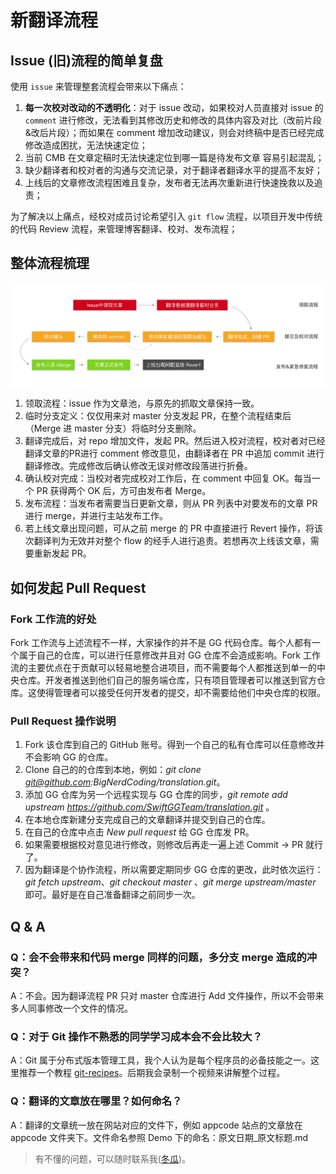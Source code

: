 # 新翻译流程

## Issue (旧)流程的简单复盘

使用 `issue` 来管理整套流程会带来以下痛点：

1. **每一次校对改动的不透明化**：对于 issue 改动，如果校对人员直接对 issue 的 `comment` 进行修改，无法看到其修改历史和修改的具体内容及对比（改前片段&改后片段）；而如果在 comment 增加改动建议，则会对终稿中是否已经完成修改造成困扰，无法快速定位；
2. 当前 CMB 在文章定稿时无法快速定位到哪一篇是待发布文章 容易引起混乱；
3. 缺少翻译者和校对者的沟通与交流记录，对于翻译者翻译水平的提高不友好；
4. 上线后的文章修改流程困难且复杂，发布者无法再次重新进行快速挽救以及追责；

为了解决以上痛点，经校对成员讨论希望引入 `git flow` 流程，以项目开发中传统的代码 Review 流程，来管理博客翻译、校对、发布流程；

## 整体流程梳理

![流程](image/15321387057664/%E6%B5%81%E7%A8%8B.png)

1. 领取流程：issue 作为文章池，与原先的抓取文章保持一致。
2. 临时分支定义：仅仅用来对 master 分支发起 PR，在整个流程结束后（Merge 进 master 分支）将临时分支删除。
3. 翻译完成后，对 repo 增加文件，发起 PR。然后进入校对流程，校对者对已经翻译文章的PR进行 comment 修改意见，由翻译者在 PR 中追加 commit 进行翻译修改。完成修改后确认修改无误对修改段落进行折叠。
4. 确认校对完成：当校对者完成校对工作后，在 comment 中回复 OK。每当一个 PR 获得两个 OK 后，方可由发布者 Merge。
5. 发布流程：当发布者需要当日更新文章，则从 PR 列表中对要发布的文章 PR 进行 merge，并进行主站发布工作。
6. 若上线文章出现问题，可从之前 merge 的 PR 中直接进行 Revert 操作，将该次翻译判为无效并对整个 flow 的经手人进行追责。若想再次上线该文章，需要重新发起 PR。


## 如何发起 Pull Request

### Fork 工作流的好处

Fork 工作流与上述流程不一样，大家操作的并不是 GG 代码仓库。每个人都有一个属于自己的仓库，可以进行任意修改并且对 GG 仓库不会造成影响。Fork 工作流的主要优点在于贡献可以轻易地整合进项目，而不需要每个人都推送到单一的中央仓库。开发者推送到他们自己的服务端仓库，只有项目管理者可以推送到官方仓库。这使得管理者可以接受任何开发者的提交，却不需要给他们中央仓库的权限。

### Pull Request 操作说明

1. Fork 该仓库到自己的 GitHub 账号。得到一个自己的私有仓库可以任意修改并不会影响 GG 的仓库。
2. Clone 自己的的仓库到本地，例如：*git clone git@github.com:BigNerdCoding/translation.git*。
3. 添加 GG 仓库为另一个远程实现与 GG 仓库的同步，*git remote add upstream https://github.com/SwiftGGTeam/translation.git* 。
4. 在本地仓库新建分支完成自己的文章翻译并提交到自己的仓库。
5. 在自己的仓库中点击 *New pull request* 给 GG 仓库发 PR。
6. 如果需要根据校对意见进行修改，则修改后再走一遍上述 Commit -> PR 就行了。
7. 因为翻译是个协作流程，所以需要定期同步 GG 仓库的更改，此时依次运行：*git fetch upstream*、*git checkout master* 、*git merge upstream/master* 即可。最好是在自己准备翻译之前同步一次。

## Q & A

### Q：会不会带来和代码 merge 同样的问题，多分支 merge 造成的冲突？

A：不会。因为翻译流程 PR 只对 master 仓库进行 Add 文件操作，所以不会带来多人同事修改一个文件的情况。

### Q：对于 Git 操作不熟悉的同学学习成本会不会比较大？

A：Git 属于分布式版本管理工具，我个人认为是每个程序员的必备技能之一。这里推荐一个教程 [git-recipes](https://github.com/geeeeeeeeek/git-recipes)。后期我会录制一个视频来讲解整个过程。

### Q：翻译的文章放在哪里？如何命名？

A：翻译的文章统一放在网站对应的文件下，例如 appcode 站点的文章放在 appcode 文件夹下。文件命名参照 Demo 下的命名：原文日期_原文标题.md

> 有不懂的问题，可以随时联系我([冬瓜](https://github.com/Desgard))。
